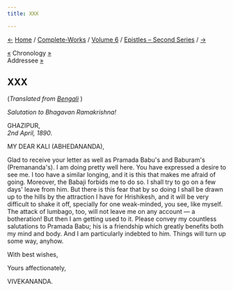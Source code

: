 ```yaml
---
title: XXX

---
```

<div>

[←](029_sir.htm) [Home](../../../index.htm) /
[Complete-Works](../../complete_works.htm) / [Volume
6](../volume_6_contents.htm) / [Epistles – Second
Series](epistles_second_series_contents.htm) / [→](031_sir.htm)

  

[«](029_sir.htm) Chronology [»](031_sir.htm)  
Addressee [»](../../volume_7/epistles_third_series/24_kali.htm)

## XXX

(*Translated from [Bengali](b6044e6030.pdf)* )

*Salutation to Bhagavan Ramakrishna!*

GHAZIPUR,  
*2nd April, 1890*.

MY DEAR KALI (ABHEDANANDA),

Glad to receive your letter as well as Pramada Babu's and Baburam's
(Premananda's). I am doing pretty well here. You have expressed a desire
to see me. I too have a similar longing, and it is this that makes me
afraid of going. Moreover, the Babaji forbids me to do so. I shall try
to go on a few days' leave from him. But there is this fear that by so
doing I shall be drawn up to the hills by the attraction I have for
Hrishikesh, and it will be very difficult to shake it off, specially for
one weak-minded, you see, like myself. The attack of lumbago, too, will
not leave me on any account — a botheration! But then I am getting used
to it. Please convey my countless salutations to Pramada Babu; his is a
friendship which greatly benefits both my mind and body. And I am
particularly indebted to him. Things will turn up some way, anyhow.

With best wishes, 

Yours affectionately,

VIVEKANANDA.

</div>
